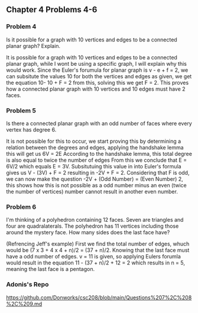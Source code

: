 ## Chapter 4 Problems 4-6 ##

### Problem 4 ###
Is it possible for a graph with 10 vertices and edges to be a connected planar graph? Explain.

It is possible for a graph with 10 vertices and edges to be a connected planar graph, while I wont be using a specific graph, I will explain why this would work.
Since the Euler's forumula for planar graph is v - e + f = 2, we can subsitute the values 10 for both the vertices and edges as given, we get the equation 10- 10 + F = 2
from this, solving this we get F = 2. This proves how a connected planar graph with 10 vertices and 10 edges must have 2 faces.

### Problem 5 ###
Is there a connected planar graph with an odd number of faces where every vertex has degree 6.

It is not possible for this to occur, we start proving this by determining a relation between the degrees and edges, applying the handshake lemma this will get us 6V = 2E
According to the handshake lemma, this total degree is also equal to twice the number of edges 
From this we conclude that E = 6V/2 which equals E = 3V. Subsitutuing this value in into Euler's formula gives us V - (3V) + F = 2 resulting in -2V + F = 2.
Considering that F is odd, we can now make the question -2V + (Odd Number) = (Even Number) 2, this shows how this is not possible as a odd number minus an even (twice the number of vertices)
number cannot result in another even number. 

### Problem 6 ###
I'm thinking of a polyhedron containing 12 faces. Seven are triangles and four are quadralaterals. The polyhedron has 11 vertices including those around the mystery face. 
How many sides does the last face have?

(Refrencing Jeff's example) First we find the total number of edges, whuch would be (7 x 3 + 4 x 4 + n)/2 = (37 + n)/2. Knowing that the last face must have a odd number of edges. 
v = 11 is given, so applying Eulers forumla would result in the equation 11 - (37 + n)/2 + 12 = 2 which results in n = 5, meaning the last face is a pentagon. 

### Adonis's Repo ###
https://github.com/Donworks/csc208/blob/main/Questions%207%2C%208%2C%209.md

